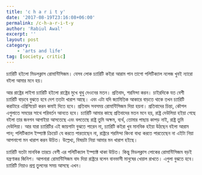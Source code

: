 ```yaml
---
title: 'c h a r i t y'
date: '2017-08-19T23:16:08+06:00'
permalink: /c-h-a-r-i-t-y
author: 'Rabiul Awal'
excerpt: ''
layout: post
category:
    - 'arts and life'
tag: [society, critic]
---
```

চ্যারিটি হইলো মিডলক্লাস রোমান্টিসিজম। যেসব লোক চ্যারিটি কইরা আরাম পান তাগো পলিটিক্যাল নলেজ খুবই ন্যারো বইলা আমার মনে হয়।

আর রাষ্ট্রের লাইগা চ্যারিটি হইলো রাষ্ট্রের মুখে থুথু দেওনের মতন। প্রতিবাদ, শরমিন্দা করন। চাইরদিকে যত বেশী চ্যারিটি বাড়বে বুঝতে হবে দেশ ততটা খারাপ আছে। এবং এটা যদি জ্যামিতিক আকারে বাড়তে থাকে তখন চ্যারিটি করাটারে এপ্রিশিয়েট করন কমাই দিতে হবে। প্রতিবাদ সবসময় রোমান্টিসিজম দিয়া হয়না। প্রতিবাদের চিন্তা, কৌশল এগুলাতে সময়ের সাথে পরিবর্তন আনতে হবে। চ্যারিটি আমার কাছ<span class="text_exposed_show">ে প্রতিবাদের মতন মনে হয়, রাষ্ট্র দেউলিয়া হইয়া গেছে বইলা তার জনগন আগাইয়া আসতেছে এবং বলতেছে রাষ্ট্র তুমি অক্ষম, ব্যর্থ, তোমার পাছায় কাপড় নাই, রাষ্ট্র তুমি দেউলিয়া। আর যারা চ্যারিটির এই জায়গাটা বুঝতে পারেন না, চ্যারিটি কইরা খুব মানবিক হইয়া উঠছেন বইলা আরাম পান; পলিটিক্যাল ইম্প্যাক্ট ক্রিয়েট যে করতে পারতাছেন না, রাষ্ট্ররে শরমিন্দা কিংবা বাধ্য করতে পারতেছেন না এইটা নিয়া আপনাগো মন খারাপ করন উচিত। উল্লেখ্য, বিষয়টা নিয়া আমার মন খারাপ হইছে।

চ্যারিটি যতটা মানবিক তারচে বেশী এর পলিটিক্যাল ইম্প্যাক্ট থাকা উচিত। কিন্তু মিডলক্লাস লোকের রোমান্টিসিজম বড়ই যন্ত্রণাকর জিনিশ। আপনারা রোমান্টিসিজম বাদ দিয়া রাষ্ট্ররে বলেন বানভাসী মানুষের খেয়াল রাখতে। এগুলা বুঝতে হবে। চ্যারিটি নিয়াও প্রশ্ন তুলনের সময় আসছে এখন।